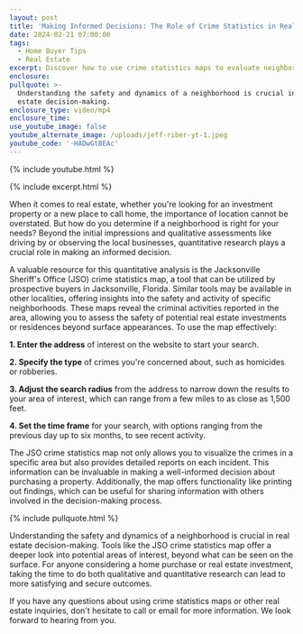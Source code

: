 ```yaml
---
layout: post
title: 'Making Informed Decisions: The Role of Crime Statistics in Real Estate'
date: 2024-02-21 07:00:00
tags:
  - Home Buyer Tips
  - Real Estate
excerpt: Discover how to use crime statistics maps to evaluate neighborhood safety.
enclosure:
pullquote: >-
  Understanding the safety and dynamics of a neighborhood is crucial in real
  estate decision-making.
enclosure_type: video/mp4
enclosure_time:
use_youtube_image: false
youtube_alternate_image: /uploads/jeff-riber-yt-1.jpeg
youtube_code: '-HADwGtBEAc'
---
```

{% include youtube.html %}

{% include excerpt.html %}

When it comes to real estate, whether you're looking for an investment property or a new place to call home, the importance of location cannot be overstated. But how do you determine if a neighborhood is right for your needs? Beyond the initial impressions and qualitative assessments like driving by or observing the local businesses, quantitative research plays a crucial role in making an informed decision.

A valuable resource for this quantitative analysis is the Jacksonville Sheriff's Office (JSO) crime statistics map, a tool that can be utilized by prospective buyers in Jacksonville, Florida. Similar tools may be available in other localities, offering insights into the safety and activity of specific neighborhoods. These maps reveal the criminal activities reported in the area, allowing you to assess the safety of potential real estate investments or residences beyond surface appearances. To use the map effectively:

**1\. Enter the address** of interest on the website to start your search.

**2\. Specify the type** of crimes you're concerned about, such as homicides or robberies.

**3\. Adjust the search radius** from the address to narrow down the results to your area of interest, which can range from a few miles to as close as 1,500 feet.

**4\. Set the time frame** for your search, with options ranging from the previous day up to six months, to see recent activity.

The JSO crime statistics map not only allows you to visualize the crimes in a specific area but also provides detailed reports on each incident. This information can be invaluable in making a well-informed decision about purchasing a property. Additionally, the map offers functionality like printing out findings, which can be useful for sharing information with others involved in the decision-making process.

{% include pullquote.html %}

Understanding the safety and dynamics of a neighborhood is crucial in real estate decision-making. Tools like the JSO crime statistics map offer a deeper look into potential areas of interest, beyond what can be seen on the surface. For anyone considering a home purchase or real estate investment, taking the time to do both qualitative and quantitative research can lead to more satisfying and secure outcomes.

If you have any questions about using crime statistics maps or other real estate inquiries, don't hesitate to call or email for more information. We look forward to hearing from you.